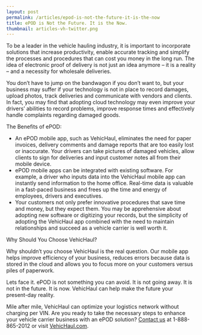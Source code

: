 ```yaml
---
layout: post
permalink: /articles/epod-is-not-the-future-it-is-the-now
title: ePOD is Not the Future. It is the Now.
thumbnail: articles-vh-twitter.png
---
```


To be a leader in the vehicle hauling industry, it is important to incorporate solutions that increase productivity, enable accurate tracking and simplify the processes and procedures that can cost you money in the long run. The idea of electronic proof of delivery is not just an idea anymore – it is a reality – and a necessity for wholesale deliveries. 

You don’t have to jump on the bandwagon if you don’t want to, but your business may suffer if your technology is not in place to record damages, upload photos, track deliveries and communicate with vendors and clients. In fact, you may find that adopting cloud technology may even improve your drivers’ abilities to record problems, improve response times and effectively handle complaints regarding damaged goods. 

The Benefits of ePOD:

- An ePOD mobile app, such as VehicHaul, eliminates the need for paper invoices, delivery comments and damage reports that are too easily lost or inaccurate. Your drivers can take pictures of damaged vehicles, allow clients to sign for deliveries and input customer notes all from their mobile device. 
- ePOD mobile apps can be integrated with existing software. For example, a driver who inputs data into the VehicHaul mobile app can instantly send information to the home office. Real-time data is valuable in a fast-paced business and frees up the time and energy of employees, drivers and executives. 
- Your customers not only prefer innovative procedures that save time and money, but they expect them. You may be apprehensive about adopting new software or digitizing your records, but the simplicity of adopting the VehicHaul app combined with the need to maintain relationships and succeed as a vehicle carrier is well worth it.  

Why Should You Choose VehicHaul?

Why shouldn’t you choose VehicHaul is the real question. Our mobile app helps improve efficiency of your business, reduces errors because data is stored in the cloud and allows you to focus more on your customers versus piles of paperwork. 

Lets face it. ePOD is not something you can avoid. It is not going away. It is not in the future. It is now. VehicHaul can help make the future your present-day reality. 

Mile after mile, VehicHaul can optimize your logistics network without charging per VIN. Are you ready to take the necessary steps to enhance your vehicle carrier business with an  ePOD solution? [Contact us](http://www.vehichaul.com/contact "Contact Us") at 1-888-865-2012 or visit [VehicHaul.com](http://www.vehichaul.com/ "VehicHaul").

